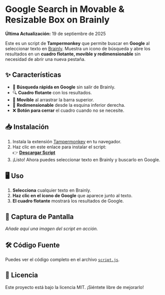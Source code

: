 # Google Search in Movable & Resizable Box on Brainly

**Última Actualización:** 19 de septiembre de 2025

Este es un script de **Tampermonkey** que permite buscar en **Google** al seleccionar texto en [Brainly](https://brainly.lat/). Muestra un icono de búsqueda y abre los resultados en un **cuadro flotante, movible y redimensionable** sin necesidad de abrir una nueva pestaña.

## ✨ Características
- 📌 **Búsqueda rápida en Google** sin salir de Brainly.
- 🔍 **Cuadro flotante** con los resultados.
- 🎯 **Movible** al arrastrar la barra superior.
- 📏 **Redimensionable** desde la esquina inferior derecha.
- ❌ **Botón para cerrar** el cuadro cuando no se necesite.

## 📥 Instalación
1. Instala la extensión [Tampermonkey](https://www.tampermonkey.net/) en tu navegador.
2. Haz clic en este enlace para instalar el script:  
   👉 **[Descargar Script](https://github.com/wernser412/Google-Search-on-Brainly/raw/refs/heads/main/Google%20Search%20in%20Movable%20&%20Resizable%20Box%20on%20Brainly.user.js)**
3. ¡Listo! Ahora puedes seleccionar texto en Brainly y buscarlo en Google.

## 🖥️ Uso
1. **Selecciona** cualquier texto en Brainly.
2. **Haz clic en el icono de Google** que aparece junto al texto.
3. **El cuadro flotante** mostrará los resultados de Google.

## 📌 Captura de Pantalla
_Añade aquí una imagen del script en acción._

## 🛠️ Código Fuente
Puedes ver el código completo en el archivo [`script.js`](https://github.com/wernser412/Google-Search-on-Brainly/raw/refs/heads/main/Google%20Search%20in%20Movable%20&%20Resizable%20Box%20on%20Brainly.user.js).

## 📜 Licencia
Este proyecto está bajo la licencia MIT. ¡Siéntete libre de mejorarlo!
